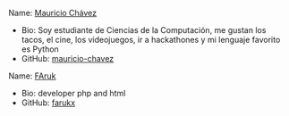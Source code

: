  Name: [Mauricio Chávez](https://github.com/mauricio-chavez)
- Bio: Soy estudiante de Ciencias de la Computación, me gustan los tacos, el cine, los videojuegos, ir a hackathones y mi lenguaje favorito es Python
- GitHub: [mauricio-chavez](https://github.com/mauricio-chavez)

 Name: [FAruk](https://github.com/farukx)
- Bio: developer php and html
- GitHub: [farukx](https://github.com/farukx)
